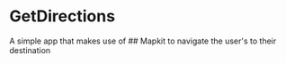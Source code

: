 # GetDirections

A simple app that makes use of ## Mapkit to navigate the user's to their
destination 
